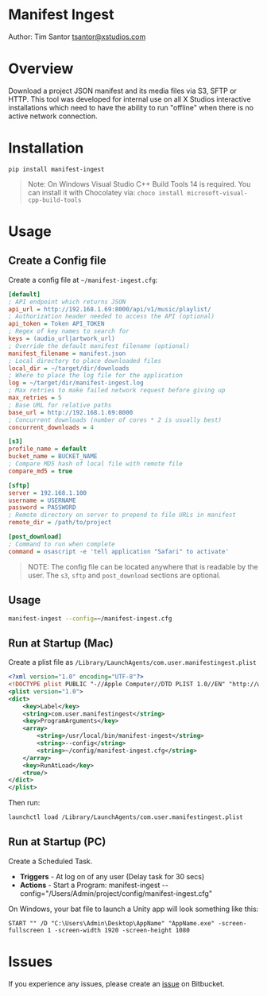 # Manifest Ingest
Author: Tim Santor <tsantor@xstudios.com>

# Overview
Download a project JSON manifest and its media files via S3, SFTP or HTTP. This tool was developed for internal use on all X Studios interactive installations which need to have the ability to run "offline" when there is no active network connection.

# Installation
```
pip install manifest-ingest
```

> Note: On Windows Visual Studio C++ Build Tools 14 is required. You can install it with Chocolatey via: `choco install microsoft-visual-cpp-build-tools`

# Usage

## Create a Config file
Create a config file at `~/manifest-ingest.cfg`:

```ini
[default]
; API endpoint which returns JSON
api_url = http://192.168.1.69:8000/api/v1/music/playlist/
; Authorization header needed to access the API (optional)
api_token = Token API_TOKEN
; Regex of key names to search for
keys = (audio_url|artwork_url)
; Override the default manifest filename (optional)
manifest_filename = manifest.json
; Local directory to place downloaded files
local_dir = ~/target/dir/downloads
; Where to place the log file for the application
log = ~/target/dir/manifest-ingest.log
; Max retries to make failed network request before giving up
max_retries = 5
; Base URL for relative paths
base_url = http://192.168.1.69:8000
; Concurrent downloads (number of cores * 2 is usually best)
concurrent_downloads = 4

[s3]
profile_name = default
bucket_name = BUCKET_NAME
; Compare MD5 hash of local file with remote file
compare_md5 = true

[sftp]
server = 192.168.1.100
username = USERNAME
password = PASSWORD
; Remote directory on server to prepend to file URLs in manifest
remote_dir = /path/to/project

[post_download]
; Command to run when complete
command = osascript -e 'tell application "Safari" to activate'
```

> NOTE: The config file can be located anywhere that is readable by the user. The `s3`, `sftp` and `post_download` sections are optional.

## Usage

```bash
manifest-ingest --config=~/manifest-ingest.cfg
```

## Run at Startup (Mac)
Create a plist file as `/Library/LaunchAgents/com.user.manifestingest.plist`

```xml
<?xml version="1.0" encoding="UTF-8"?>
<!DOCTYPE plist PUBLIC "-//Apple Computer//DTD PLIST 1.0//EN" "http://www.apple.com/DTDs/PropertyList-1.0.dtd">
<plist version="1.0">
<dict>
    <key>Label</key>
    <string>com.user.manifestingest</string>
    <key>ProgramArguments</key>
    <array>
        <string>/usr/local/bin/manifest-ingest</string>
        <string>--config</string>
        <string>~/config/manifest-ingest.cfg</string>
    </array>
    <key>RunAtLoad</key>
    <true/>
</dict>
</plist>
```

Then run:

```bash
launchctl load /Library/LaunchAgents/com.user.manifestingest.plist
```

## Run at Startup (PC)
Create a Scheduled Task.

- **Triggers** - At log on of any user (Delay task for 30 secs)
- **Actions** - Start a Program: manifest-ingest --config="/Users/Admin/project/config/manifest-ingest.cfg"

On Windows, your bat file to launch a Unity app will look something like this:

```
START "" /D "C:\Users\Admin\Desktop\AppName" "AppName.exe" -screen-fullscreen 1 -screen-width 1920 -screen-height 1080
```
# Issues

If you experience any issues, please create an [issue](https://bitbucket.org/xstudios/manifest-ingest/issues) on Bitbucket.
